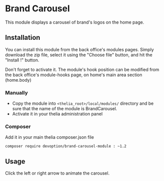 # Brand Carousel

This module displays a carousel of brand's logos on the home page.

## Installation
You can install this module from the back office's modules pages.
Simply download the zip file, select it using the "Choose file" button, and hit the "Install !" button.

Don't forget to activate it.
The module's hook position can be modified from the back office's module-hooks page, on home's main area section (home.body)

### Manually

* Copy the module into ```<thelia_root>/local/modules/``` directory and be sure that the name of the module is BrandCarousel.
* Activate it in your thelia administration panel

### Composer

Add it in your main thelia composer.json file

```
composer require devoption/brand-carousel-module : ~1.2
```

## Usage

Click the left or right arrow to animate the carousel.


